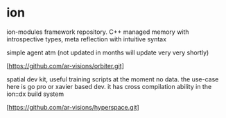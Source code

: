 # ion
ion-modules framework repository. C++ managed memory with introspective types, meta reflection with intuitive syntax

simple agent atm (not updated in months will update very very shortly)

[https://github.com/ar-visions/orbiter.git]

spatial dev kit, useful training scripts at the moment no data.
the use-case here is go pro or xavier based dev.  it has cross compilation ability in the ion::dx build system

[https://github.com/ar-visions/hyperspace.git]
